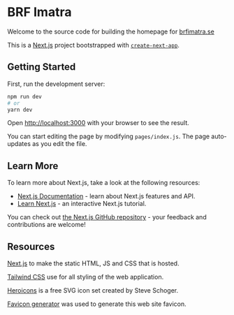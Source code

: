 # BRF Imatra

Welcome to the source code for building the homepage for [brfimatra.se](https://brfimatra.se)


This is a [Next.js](https://nextjs.org/) project bootstrapped with [`create-next-app`](https://github.com/vercel/next.js/tree/canary/packages/create-next-app).

## Getting Started

First, run the development server:

```bash
npm run dev
# or
yarn dev
```

Open [http://localhost:3000](http://localhost:3000) with your browser to see the result.

You can start editing the page by modifying `pages/index.js`. The page auto-updates as you edit the file.

## Learn More

To learn more about Next.js, take a look at the following resources:

- [Next.js Documentation](https://nextjs.org/docs) - learn about Next.js features and API.
- [Learn Next.js](https://nextjs.org/learn) - an interactive Next.js tutorial.

You can check out [the Next.js GitHub repository](https://github.com/vercel/next.js/) - your feedback and contributions are welcome!


## Resources

[Next.js](https://nextjs.org) to make the static HTML, JS and CSS that is hosted.

[Tailwind CSS](https://tailwindcss.com) use for all styling of the web application.

[Heroicons](https://github.com/tailwindlabs/heroicons) is a free SVG icon set created by Steve Schoger.

[Favicon generator](https://favicon.io/favicon-generator/) was used to generate this web site favicon.

